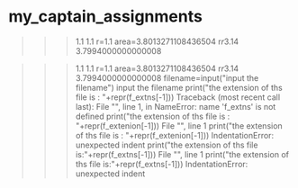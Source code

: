 # my_captain_assignments
>>> 1.1
1.1
>>> r=1.1
>>> area=3.8013271108436504
>>> r*r*3.14
3.7994000000000008
>>>





>>> 1.1
1.1
>>> r=1.1
>>> area=3.8013271108436504
>>> r*r*3.14
3.7994000000000008
>>> filename=input("input the filename")
input the filename
>>> print("the extension of ths file is : "+repr(f_extns[-1]))
Traceback (most recent call last):
  File "<stdin>", line 1, in <module>
NameError: name 'f_extns' is not defined
>>>  print("the extension of ths file is : "+repr(f_extenion[-1]))
  File "<stdin>", line 1
    print("the extension of ths file is : "+repr(f_extenion[-1]))
IndentationError: unexpected indent
>>>  print("the extension of ths file is:"+repr(f_extns[-1]))
  File "<stdin>", line 1
    print("the extension of ths file is:"+repr(f_extns[-1]))
IndentationError: unexpected indent
>>>

